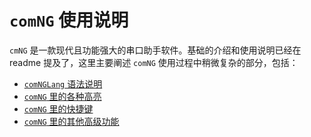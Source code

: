 # `comNG` 使用说明

`cmNG` 是一款现代且功能强大的串口助手软件。基础的介绍和使用说明已经在 readme 提及了，这里主要阐述 `comNG` 使用过程中稍微复杂的部分，包括：

- [`comNGLang` 语法说明](./comNGLang-Syntax.md)
- [`comNG` 里的各种高亮](./Highlights-in-comNG.md)
- [`comNG` 里的快捷键](./Shortcuts-in-comNG.md)
- [`comNG` 里的其他高级功能](./Other-Advances-in-comNG.md)
